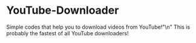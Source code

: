 # YouTube-Downloader
Simple codes that help you to download videos from YouTube!"\n"
This is probably the fastest of all YouTube downloaders!
